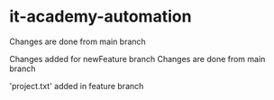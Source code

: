# it-academy-automation

Changes are done from main branch

Changes added for newFeature branch
Changes are done from main branch

'project.txt' added in feature branch
